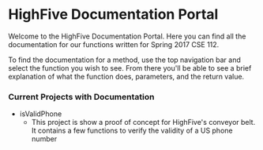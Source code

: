 # HighFive Documentation Portal

Welcome to the HighFive Documentation Portal. Here you can find all the documentation for our functions written for Spring 2017 CSE 112.

To find the documentation for a method, use the top navigation bar and select the function you wish to see. From there you'll be able to see a brief explanation of what the function does, parameters, and the return value.

### Current Projects with Documentation
  * isValidPhone
    * This project is show a proof of concept for HighFive's conveyor belt. It contains a few functions to verify the validity of a US phone number
